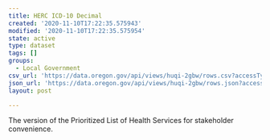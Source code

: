 ```yaml
---
title: HERC ICD-10 Decimal
created: '2020-11-10T17:22:35.575943'
modified: '2020-11-10T17:22:35.575954'
state: active
type: dataset
tags: []
groups:
  - Local Government
csv_url: 'https://data.oregon.gov/api/views/huqi-2gbw/rows.csv?accessType=DOWNLOAD'
json_url: 'https://data.oregon.gov/api/views/huqi-2gbw/rows.json?accessType=DOWNLOAD'
layout: post

---
```

The version of the Prioritized List of Health Services for stakeholder convenience.
